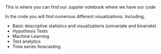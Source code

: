 This is where you can find our Jupyter notebook where we have our code

In the code you will find numerous different visualizations. Including, 
- Basic descriptive statistics and visualizations (univariate and bivariate)
- Hypothesis Tests
- Machine Learning
- Text analytics
- Time series forecasting


